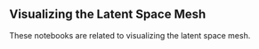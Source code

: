 ## Visualizing the Latent Space Mesh 

These notebooks are related to visualizing the latent space mesh. 